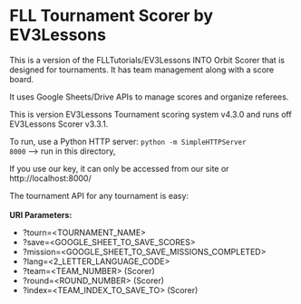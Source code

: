 # FLL Tournament Scorer by EV3Lessons

This is a version of the FLLTutorials/EV3Lessons INTO Orbit Scorer that is designed for tournaments. It has team management along with a score board.

It uses Google Sheets/Drive APIs to manage scores and organize referees.

This is version EV3Lessons Tournament scoring system v4.3.0 and runs off EV3Lessons Scorer v3.3.1.

To run, use a Python HTTP server:
<code>python -m SimpleHTTPServer 8000</code> --> run in this directory,

If you use our key, it can only be accessed from our site or http://localhost:8000/

The tournament API for any tournament is easy:<br><br>
<b> URI Parameters: </b>
* ?tourn=<TOURNAMENT_NAME>
* ?save=<GOOGLE_SHEET_TO_SAVE_SCORES>
* ?mission=<GOOGLE_SHEET_TO_SAVE_MISSIONS_COMPLETED>
* ?lang=<2_LETTER_LANGUAGE_CODE>
* ?team=<TEAM_NUMBER> (Scorer)
* ?round=<ROUND_NUMBER> (Scorer)
* ?index=<TEAM_INDEX_TO_SAVE_TO> (Scorer)
